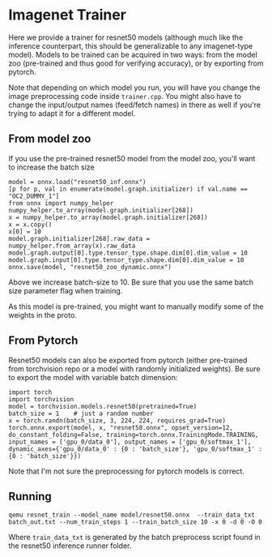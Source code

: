 # Imagenet Trainer

Here we provide a trainer for resnet50 models (although much like the inference counterpart, this should be generalizable to any imagenet-type model). Models to be trained can be acquired in two ways: from the model zoo (pre-trained and thus good for verifying accuracy), or by exporting from pytorch.

Note that depending on which model you run, you will have you change the image preprocessing code inside `trainer.cpp`. You might also have to change the input/output names (feed/fetch names) in there as well if you're trying to adapt it for a different model.

## From model zoo

If you use the pre-trained resnet50 model from the model zoo, you'll want to increase the batch size


```
model = onnx.load("resnet50_inf.onnx")
[p for p, val in enumerate(model.graph.initializer) if val.name == "OC2_DUMMY_1"]
from onnx import numpy_helper
numpy_helper.to_array(model.graph.initializer[268])
x = numpy_helper.to_array(model.graph.initializer[268])
x = x.copy()
x[0] = 10
model.graph.initializer[268].raw_data = numpy_helper.from_array(x).raw_data
model.graph.output[0].type.tensor_type.shape.dim[0].dim_value = 10
model.graph.input[0].type.tensor_type.shape.dim[0].dim_value = 10
onnx.save(model, "resnet50_zoo_dynamic.onnx")
```

Above we increase batch-size to 10. Be sure that you use the same batch size parameter flag when training.

As this model is pre-trained, you might want to manually modify some of the weights in the proto.


## From Pytorch

Resnet50 models can also be exported from pytorch (either pre-trained from torchvision repo or a model with randomly initialized weights). Be sure to export the model with variable batch dimension:

```
import torch
import torchvision
model = torchvision.models.resnet50(pretrained=True)
batch_size = 1    # just a random number
x = torch.randn(batch_size, 3, 224, 224, requires_grad=True)
torch.onnx.export(model, x, "resnet50.onnx", opset_version=12, do_constant_folding=False, training=torch.onnx.TrainingMode.TRAINING, input_names = ['gpu_0/data_0'], output_names = ['gpu_0/softmax_1'], dynamic_axes={'gpu_0/data_0' : {0 : 'batch_size'}, 'gpu_0/softmax_1' : {0 : 'batch_size'}})
```

Note that I'm not sure the preprocessing for pytorch models is correct.

## Running


```
qemu resnet_train --model_name model/resnet50.onnx  --train_data_txt batch_out.txt --num_train_steps 1 --train_batch_size 10 -x 0 -d 0 -O 0
```

Where `train_data_txt` is generated by the batch preprocess script found in the resnet50 inference runner folder.
